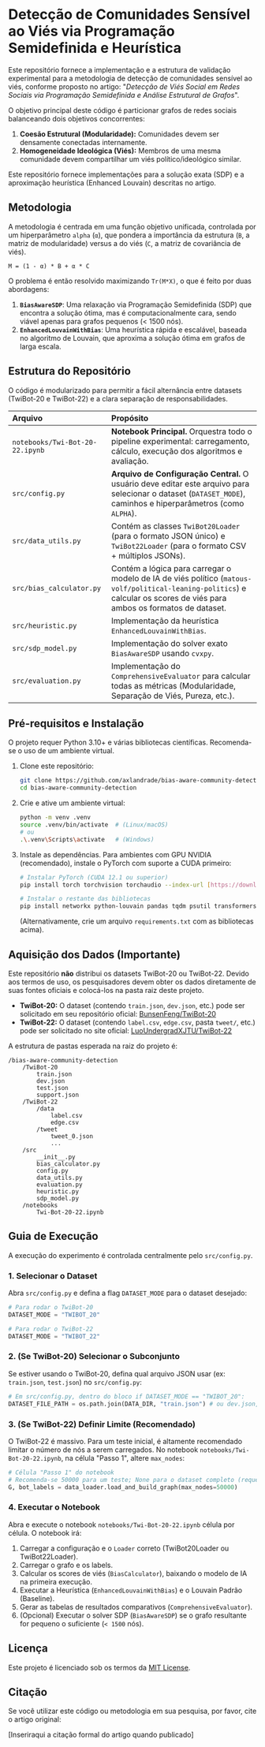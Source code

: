 # Detecção de Comunidades Sensível ao Viés via Programação Semidefinida e Heurística

Este repositório fornece a implementação e a estrutura de validação experimental para a metodologia de detecção de comunidades sensível ao viés, conforme proposto no artigo: "*Detecção de Viés Social em Redes Sociais via Programação Semidefinida e Análise Estrutural de Grafos*".

O objetivo principal deste código é particionar grafos de redes sociais balanceando dois objetivos concorrentes:
1.  **Coesão Estrutural (Modularidade):** Comunidades devem ser densamente conectadas internamente.
2.  **Homogeneidade Ideológica (Viés):** Membros de uma mesma comunidade devem compartilhar um viés político/ideológico similar.

Este repositório fornece implementações para a solução exata (SDP) e a aproximação heurística (Enhanced Louvain) descritas no artigo.

## Metodologia

A metodologia é centrada em uma função objetivo unificada, controlada por um hiperparâmetro `alpha` (`α`), que pondera a importância da estrutura (`B`, a matriz de modularidade) versus a do viés (`C`, a matriz de covariância de viés).

`M = (1 - α) * B + α * C`

O problema é então resolvido maximizando `Tr(M*X)`, o que é feito por duas abordagens:
1.  **`BiasAwareSDP`**: Uma relaxação via Programação Semidefinida (SDP) que encontra a solução ótima, mas é computacionalmente cara, sendo viável apenas para grafos pequenos (< 1500 nós).
2.  **`EnhancedLouvainWithBias`**: Uma heurística rápida e escalável, baseada no algoritmo de Louvain, que aproxima a solução ótima em grafos de larga escala.

## Estrutura do Repositório

O código é modularizado para permitir a fácil alternância entre datasets (TwiBot-20 e TwiBot-22) e a clara separação de responsabilidades.

| Arquivo                         | Propósito                                                                                                                                                                |
| :------------------------------ | :----------------------------------------------------------------------------------------------------------------------------------------------------------------------- |
| `notebooks/Twi-Bot-20-22.ipynb` | **Notebook Principal.** Orquestra todo o pipeline experimental: carregamento, cálculo, execução dos algoritmos e avaliação.                                              |
| `src/config.py`                 | **Arquivo de Configuração Central.** O usuário deve editar este arquivo para selecionar o dataset (`DATASET_MODE`), caminhos e hiperparâmetros (como `ALPHA`).           |
| `src/data_utils.py`             | Contém as classes `TwiBot20Loader` (para o formato JSON único) e `TwiBot22Loader` (para o formato CSV + múltiplos JSONs).                                                |
| `src/bias_calculator.py`        | Contém a lógica para carregar o modelo de IA de viés político (`matous-volf/political-leaning-politics`) e calcular os scores de viés para ambos os formatos de dataset. |
| `src/heuristic.py`              | Implementação da heurística `EnhancedLouvainWithBias`.                                                                                                                   |
| `src/sdp_model.py`              | Implementação do solver exato `BiasAwareSDP` usando `cvxpy`.                                                                                                             |
| `src/evaluation.py`             | Implementação do `ComprehensiveEvaluator` para calcular todas as métricas (Modularidade, Separação de Viés, Pureza, etc.).                                               |

## Pré-requisitos e Instalação

O projeto requer Python 3.10+ e várias bibliotecas científicas. Recomenda-se o uso de um ambiente virtual.

1.  Clone este repositório:
    ```bash
    git clone https://github.com/axlandrade/bias-aware-community-detection
    cd bias-aware-community-detection
    ```

2.  Crie e ative um ambiente virtual:
    ```bash
    python -m venv .venv
    source .venv/bin/activate  # (Linux/macOS)
    # ou
    .\.venv\Scripts\activate   # (Windows)
    ```

3.  Instale as dependências. Para ambientes com GPU NVIDIA (recomendado), instale o PyTorch com suporte a CUDA primeiro:
    ```bash
    # Instalar PyTorch (CUDA 12.1 ou superior)
    pip install torch torchvision torchaudio --index-url [https://download.pytorch.org/whl/cu121](https://download.pytorch.org/whl/cu121)
    
    # Instalar o restante das bibliotecas
    pip install networkx python-louvain pandas tqdm psutil transformers matplotlib seaborn tabulate cvxpy jupyter
    ```
    (Alternativamente, crie um arquivo `requirements.txt` com as bibliotecas acima).

## Aquisição dos Dados (Importante)

Este repositório **não** distribui os datasets TwiBot-20 ou TwiBot-22. Devido aos termos de uso, os pesquisadores devem obter os dados diretamente de suas fontes oficiais e colocá-los na pasta raiz deste projeto.

* **TwiBot-20:** O dataset (contendo `train.json`, `dev.json`, etc.) pode ser solicitado em seu repositório oficial: [BunsenFeng/TwiBot-20](https://github.com/GabrielHam/TwiBot-20)
* **TwiBot-22:** O dataset (contendo `label.csv`, `edge.csv`, pasta `tweet/`, etc.) pode ser solicitado no site oficial: [LuoUndergradXJTU/TwiBot-22](https://twibot22.github.io/)

A estrutura de pastas esperada na raiz do projeto é:
```
/bias-aware-community-detection
    /TwiBot-20
        train.json
        dev.json
        test.json
        support.json
    /TwiBot-22
        /data
            label.csv
            edge.csv
        /tweet
            tweet_0.json
            ...
    /src
    	__init__.py
    	bias_calculator.py
        config.py
        data_utils.py
        evaluation.py
        heuristic.py
        sdp_model.py
    /notebooks
        Twi-Bot-20-22.ipynb
```

## Guia de Execução

A execução do experimento é controlada centralmente pelo `src/config.py`.

### 1. Selecionar o Dataset

Abra `src/config.py` e defina a flag `DATASET_MODE` para o dataset desejado:

```python
# Para rodar o TwiBot-20
DATASET_MODE = "TWIBOT_20"

# Para rodar o TwiBot-22
DATASET_MODE = "TWIBOT_22"
```

### 2. (Se TwiBot-20) Selecionar o Subconjunto

Se estiver usando o TwiBot-20, defina qual arquivo JSON usar (ex: `train.json`, `test.json`) no `src/config.py`:

```python
# Em src/config.py, dentro do bloco if DATASET_MODE == "TWIBOT_20":
DATASET_FILE_PATH = os.path.join(DATA_DIR, "train.json") # ou dev.json, test.json, support.json
```

### 3. (Se TwiBot-22) Definir Limite (Recomendado)

O TwiBot-22 é massivo. Para um teste inicial, é altamente recomendado limitar o número de nós a serem carregados. No notebook `notebooks/Twi-Bot-20-22.ipynb`, na célula "Passo 1", altere `max_nodes`:

```python
# Célula "Passo 1" do notebook
# Recomenda-se 50000 para um teste; None para o dataset completo (requer >= 64GB RAM)
G, bot_labels = data_loader.load_and_build_graph(max_nodes=50000) 
```

### 4. Executar o Notebook

Abra e execute o notebook `notebooks/Twi-Bot-20-22.ipynb` célula por célula. O notebook irá:
1.  Carregar a configuração e o `Loader` correto (TwiBot20Loader ou TwiBot22Loader).
2.  Carregar o grafo e os labels.
3.  Calcular os scores de viés (`BiasCalculator`), baixando o modelo de IA na primeira execução.
4.  Executar a Heurística (`EnhancedLouvainWithBias`) e o Louvain Padrão (Baseline).
5.  Gerar as tabelas de resultados comparativos (`ComprehensiveEvaluator`).
6.  (Opcional) Executar o solver SDP (`BiasAwareSDP`) se o grafo resultante for pequeno o suficiente (`< 1500` nós).

## Licença

Este projeto é licenciado sob os termos da [MIT License](https://github.com/axlandrade/bias-aware-community-detection/blob/main/LICENSE).

## Citação

Se você utilizar este código ou metodologia em sua pesquisa, por favor, cite o artigo original:

[Inseriraqui a citação formal do artigo quando publicado]